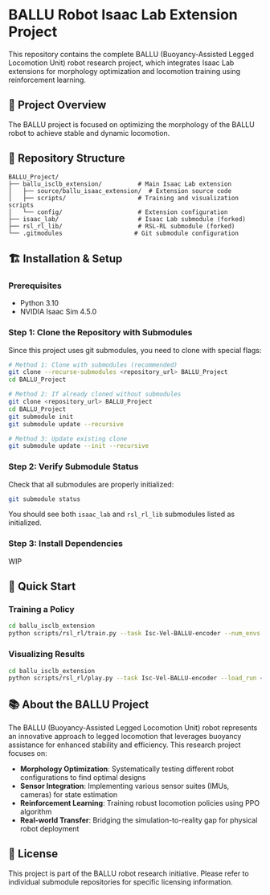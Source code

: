 # BALLU Robot Isaac Lab Extension Project

This repository contains the complete BALLU (Buoyancy-Assisted Legged Locomotion Unit) robot research project, which integrates Isaac Lab extensions for morphology optimization and locomotion training using reinforcement learning.

## 🚀 Project Overview

The BALLU project is focused on optimizing the morphology of the BALLU robot to achieve stable and dynamic locomotion.

## 📁 Repository Structure

```
BALLU_Project/
├── ballu_isclb_extension/          # Main Isaac Lab extension
│   ├── source/ballu_isaac_extension/  # Extension source code
│   ├── scripts/                    # Training and visualization scripts
│   └── config/                     # Extension configuration
├── isaac_lab/                      # Isaac Lab submodule (forked)
├── rsl_rl_lib/                     # RSL-RL submodule (forked)
└── .gitmodules                    # Git submodule configuration
```

## 🏗️ Installation & Setup

### Prerequisites
- Python 3.10
- NVIDIA Isaac Sim 4.5.0

### Step 1: Clone the Repository with Submodules

Since this project uses git submodules, you need to clone with special flags:

```bash
# Method 1: Clone with submodules (recommended)
git clone --recurse-submodules <repository_url> BALLU_Project
cd BALLU_Project

# Method 2: If already cloned without submodules
git clone <repository_url> BALLU_Project
cd BALLU_Project
git submodule init
git submodule update --recursive

# Method 3: Update existing clone
git submodule update --init --recursive
```

### Step 2: Verify Submodule Status

Check that all submodules are properly initialized:

```bash
git submodule status
```

You should see both `isaac_lab` and `rsl_rl_lib` submodules listed as initialized.

### Step 3: Install Dependencies

WIP

## 🎯 Quick Start

### Training a Policy

```bash
cd ballu_isclb_extension
python scripts/rsl_rl/train.py --task Isc-Vel-BALLU-encoder --num_envs 16 --seed 0 --max_iterations 2000
```

### Visualizing Results

```bash
cd ballu_isclb_extension
python scripts/rsl_rl/play.py --task Isc-Vel-BALLU-encoder --load_run <run_name> --checkpoint <model_name> --num_envs 4 --video
```

## 📚 About the BALLU Project

The BALLU (Buoyancy-Assisted Legged Locomotion Unit) robot represents an innovative approach to legged locomotion that leverages buoyancy assistance for enhanced stability and efficiency. This research project focuses on:

- **Morphology Optimization**: Systematically testing different robot configurations to find optimal designs
- **Sensor Integration**: Implementing various sensor suites (IMUs, cameras) for state estimation
- **Reinforcement Learning**: Training robust locomotion policies using PPO algorithm
- **Real-world Transfer**: Bridging the simulation-to-reality gap for physical robot deployment

## 📄 License

This project is part of the BALLU robot research initiative. Please refer to individual submodule repositories for specific licensing information.
